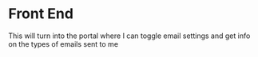 # Front End

This will turn into the portal where I can toggle email settings and get info on the types of emails sent to me
